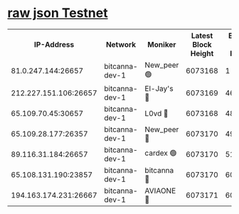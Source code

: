 [raw json Testnet](https://rpc-check.bcat.stavr.tech/bcat/rpc-bcat-result.json)
=


<table><tr><th>IP-Address</th><th>Network</th><th>Moniker</th><th>Latest Block Height</th><th>Earliest Block Height</th><th>Catching Up</th><th>Tx Index</th><th>Voting Power</th><th>Scan Time</th></tr><tr><td>81.0.247.144:26657</td><td>bitcanna-dev-1</td><td>New_peer 🟢</td><td>6073168</td><td>1</td><td>False</td><td>on</td><td>0</td><td>2024-01-21T03:03:55.822437847UTC</td></tr><tr><td>212.227.151.106:26657</td><td>bitcanna-dev-1</td><td>El-Jay's 🔴</td><td>6073169</td><td>4670391</td><td>False</td><td>on</td><td>2218164</td><td>2024-01-21T03:04:02.914736222UTC</td></tr><tr><td>65.109.70.45:30657</td><td>bitcanna-dev-1</td><td>L0vd 🔴</td><td>6073168</td><td>4828155</td><td>False</td><td>on</td><td>7920</td><td>2024-01-21T03:03:56.138947341UTC</td></tr><tr><td>65.109.28.177:26357</td><td>bitcanna-dev-1</td><td>New_peer 🔴</td><td>6073170</td><td>4952911</td><td>False</td><td>on</td><td>2237067</td><td>2024-01-21T03:04:03.643718020UTC</td></tr><tr><td>89.116.31.184:26657</td><td>bitcanna-dev-1</td><td>cardex 🟢</td><td>6073170</td><td>5185001</td><td>False</td><td>on</td><td>0</td><td>2024-01-21T03:04:03.267006785UTC</td></tr><tr><td>65.108.131.190:23857</td><td>bitcanna-dev-1</td><td>bitcanna 🔴</td><td>6073170</td><td>6069170</td><td>False</td><td>off</td><td>82269</td><td>2024-01-21T03:04:03.961460526UTC</td></tr><tr><td>194.163.174.231:26667</td><td>bitcanna-dev-1</td><td>AVIAONE 🔴</td><td>6073171</td><td>6070611</td><td>False</td><td>on</td><td>1949865</td><td>2024-01-21T03:04:10.515426656UTC</td></tr></table>
